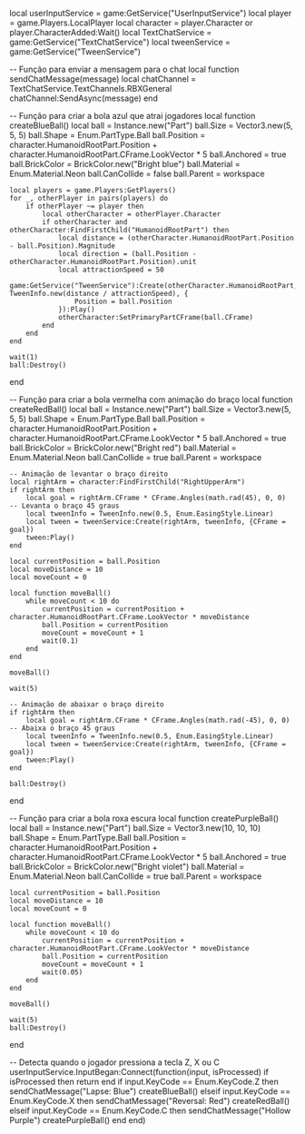 local userInputService = game:GetService("UserInputService")
local player = game.Players.LocalPlayer
local character = player.Character or player.CharacterAdded:Wait()
local TextChatService = game:GetService("TextChatService")
local tweenService = game:GetService("TweenService")

-- Função para enviar a mensagem para o chat
local function sendChatMessage(message)
    local chatChannel = TextChatService.TextChannels.RBXGeneral
    chatChannel:SendAsync(message)
end

-- Função para criar a bola azul que atrai jogadores
local function createBlueBall()
    local ball = Instance.new("Part")
    ball.Size = Vector3.new(5, 5, 5)
    ball.Shape = Enum.PartType.Ball
    ball.Position = character.HumanoidRootPart.Position + character.HumanoidRootPart.CFrame.LookVector * 5
    ball.Anchored = true
    ball.BrickColor = BrickColor.new("Bright blue")
    ball.Material = Enum.Material.Neon
    ball.CanCollide = false
    ball.Parent = workspace

    local players = game.Players:GetPlayers()
    for _, otherPlayer in pairs(players) do
        if otherPlayer ~= player then
            local otherCharacter = otherPlayer.Character
            if otherCharacter and otherCharacter:FindFirstChild("HumanoidRootPart") then
                local distance = (otherCharacter.HumanoidRootPart.Position - ball.Position).Magnitude
                local direction = (ball.Position - otherCharacter.HumanoidRootPart.Position).unit
                local attractionSpeed = 50
                game:GetService("TweenService"):Create(otherCharacter.HumanoidRootPart, TweenInfo.new(distance / attractionSpeed), {
                    Position = ball.Position
                }):Play()
                otherCharacter:SetPrimaryPartCFrame(ball.CFrame)
            end
        end
    end

    wait(1)
    ball:Destroy()
end

-- Função para criar a bola vermelha com animação do braço
local function createRedBall()
    local ball = Instance.new("Part")
    ball.Size = Vector3.new(5, 5, 5)
    ball.Shape = Enum.PartType.Ball
    ball.Position = character.HumanoidRootPart.Position + character.HumanoidRootPart.CFrame.LookVector * 5
    ball.Anchored = true
    ball.BrickColor = BrickColor.new("Bright red")
    ball.Material = Enum.Material.Neon
    ball.CanCollide = true
    ball.Parent = workspace

    -- Animação de levantar o braço direito
    local rightArm = character:FindFirstChild("RightUpperArm")
    if rightArm then
        local goal = rightArm.CFrame * CFrame.Angles(math.rad(45), 0, 0)  -- Levanta o braço 45 graus
        local tweenInfo = TweenInfo.new(0.5, Enum.EasingStyle.Linear)
        local tween = tweenService:Create(rightArm, tweenInfo, {CFrame = goal})
        tween:Play()
    end

    local currentPosition = ball.Position
    local moveDistance = 10
    local moveCount = 0

    local function moveBall()
        while moveCount < 10 do
            currentPosition = currentPosition + character.HumanoidRootPart.CFrame.LookVector * moveDistance
            ball.Position = currentPosition
            moveCount = moveCount + 1
            wait(0.1)
        end
    end

    moveBall()

    wait(5)

    -- Animação de abaixar o braço direito
    if rightArm then
        local goal = rightArm.CFrame * CFrame.Angles(math.rad(-45), 0, 0)  -- Abaixa o braço 45 graus
        local tweenInfo = TweenInfo.new(0.5, Enum.EasingStyle.Linear)
        local tween = tweenService:Create(rightArm, tweenInfo, {CFrame = goal})
        tween:Play()
    end

    ball:Destroy()
end

-- Função para criar a bola roxa escura
local function createPurpleBall()
    local ball = Instance.new("Part")
    ball.Size = Vector3.new(10, 10, 10)
    ball.Shape = Enum.PartType.Ball
    ball.Position = character.HumanoidRootPart.Position + character.HumanoidRootPart.CFrame.LookVector * 5
    ball.Anchored = true
    ball.BrickColor = BrickColor.new("Bright violet")
    ball.Material = Enum.Material.Neon
    ball.CanCollide = true
    ball.Parent = workspace

    local currentPosition = ball.Position
    local moveDistance = 10
    local moveCount = 0

    local function moveBall()
        while moveCount < 10 do
            currentPosition = currentPosition + character.HumanoidRootPart.CFrame.LookVector * moveDistance
            ball.Position = currentPosition
            moveCount = moveCount + 1
            wait(0.05)
        end
    end

    moveBall()

    wait(5)
    ball:Destroy()
end

-- Detecta quando o jogador pressiona a tecla Z, X ou C
userInputService.InputBegan:Connect(function(input, isProcessed)
    if isProcessed then return end
    if input.KeyCode == Enum.KeyCode.Z then
        sendChatMessage("Lapse: Blue")
        createBlueBall()
    elseif input.KeyCode == Enum.KeyCode.X then
        sendChatMessage("Reversal: Red")
        createRedBall()
    elseif input.KeyCode == Enum.KeyCode.C then
        sendChatMessage("Hollow Purple")
        createPurpleBall()
    end
end)
